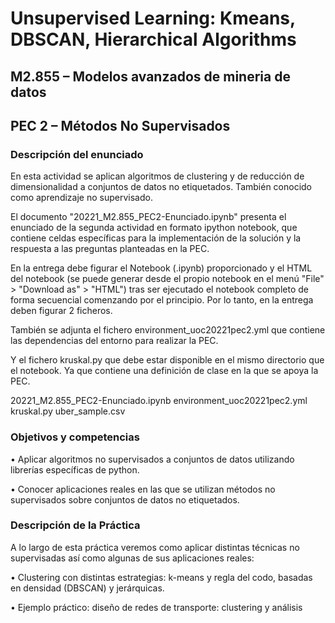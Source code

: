 # Unsupervised Learning: Kmeans, DBSCAN, Hierarchical Algorithms 

## M2.855 – Modelos avanzados de mineria de datos
## PEC 2 – Métodos No Supervisados

### Descripción del enunciado

En esta actividad se aplican algoritmos de clustering y de reducción de dimensionalidad a conjuntos de datos no etiquetados. También conocido como aprendizaje no supervisado.

El documento "20221_M2.855_PEC2-Enunciado.ipynb" presenta el enunciado de la segunda actividad en formato ipython notebook, que contiene celdas específicas para la implementación de la solución y la respuesta a las preguntas planteadas en la PEC.

En la entrega debe figurar el Notebook (.ipynb) proporcionado y el HTML del notebook (se puede generar desde el propio notebook en el menú "File" > "Download as" > "HTML") tras ser ejecutado el notebook completo de forma secuencial comenzando por el principio. Por lo tanto, en la entrega deben figurar 2 ficheros.

También se adjunta el fichero environment_uoc20221pec2.yml que contiene las dependencias del entorno para realizar la PEC.

Y el fichero kruskal.py que debe estar disponible en el mismo directorio que el notebook. Ya que contiene una definición de clase en la que se apoya la PEC.

20221_M2.855_PEC2-Enunciado.ipynb
environment_uoc20221pec2.yml
kruskal.py
uber_sample.csv

### Objetivos y competencias

•	Aplicar algoritmos no supervisados a conjuntos de datos utilizando librerías específicas de python.

•	Conocer aplicaciones reales en las que se utilizan métodos no supervisados sobre conjuntos de datos no etiquetados.

### Descripción de la Práctica

A lo largo de esta práctica veremos como aplicar distintas técnicas no supervisadas así como algunas de sus aplicaciones reales:

•	 Clustering con distintas estrategias: k-means y regla del codo, basadas en densidad (DBSCAN) y jerárquicas.

•	 Ejemplo práctico: diseño de redes de transporte: clustering y análisis

